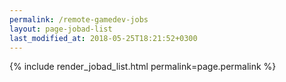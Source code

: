 ```yaml
---
permalink: /remote-gamedev-jobs
layout: page-jobad-list
last_modified_at: 2018-05-25T18:21:52+0300
---
```

{% include render_jobad_list.html permalink=page.permalink %}
